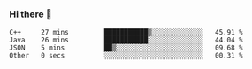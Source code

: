### Hi there 👋

<!--START_SECTION:waka-->

```text
C++     27 mins         ███████████▒░░░░░░░░░░░░░   45.91 %
Java    26 mins         ███████████░░░░░░░░░░░░░░   44.04 %
JSON    5 mins          ██▒░░░░░░░░░░░░░░░░░░░░░░   09.68 %
Other   0 secs          ░░░░░░░░░░░░░░░░░░░░░░░░░   00.31 %
```

<!--END_SECTION:waka-->


<!--
**AnkelMauCastillo/AnkelMauCastillo** is a ✨ _special_ ✨ repository because its `README.md` (this file) appears on your GitHub profile.

Here are some ideas to get you started:

- 🔭 I’m currently working on ...
- 🌱 I’m currently learning ...
- 👯 I’m looking to collaborate on ...
- 🤔 I’m looking for help with ...
- 💬 Ask me about ...
- 📫 How to reach me: ...
- 😄 Pronouns: ...
- ⚡ Fun fact: ...
-->
